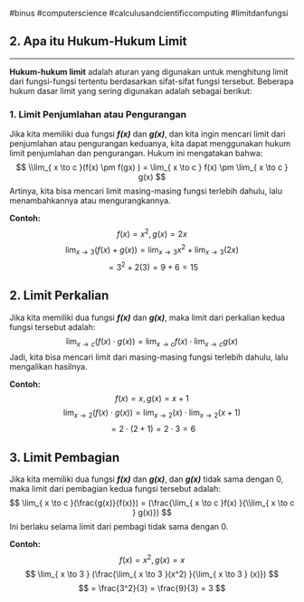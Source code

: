 #binus #computerscience #calculusandcientificcomputing #limitdanfungsi 
## 2. Apa itu Hukum-Hukum Limit
___
**Hukum-hukum limit** adalah aturan yang digunakan untuk menghitung limit dari fungsi-fungsi tertentu berdasarkan sifat-sifat fungsi tersebut. Beberapa hukum dasar limit yang sering digunakan adalah sebagai berikut:
### 1. Limit Penjumlahan atau Pengurangan
Jika kita  memiliki dua fungsi ***f(x)*** dan ***g(x)***, dan kita ingin mencari limit dari penjumlahan atau pengurangan keduanya, kita dapat menggunakan hukum limit penjumlahan dan pengurangan. Hukum ini mengatakan bahwa:
$$
\\lim_{ x \to c }(f(x) \pm  f(gx) ) = \lim_{ x \to c } f(x) \pm \lim_{ x \to c } g(x)
$$
Artinya, kita bisa mencari limit masing-masing fungsi terlebih dahulu, lalu menambahkannya atau mengurangkannya.

**Contoh:**
$$
f(x) = x^2, g(x) = 2x
$$
$$
\lim_{ x \to 3 } (f(x) + g(x)) = \lim_{ x \to 3 } x^2 + \lim_{ x \to 3 } (2x)
$$
$$
= 3^2 + 2(3) = 9 + 6 = 15
$$

## 2. Limit Perkalian
Jika kita memiliki dua fungsi ***f(x)*** dan ***g(x)***, maka limit dari perkalian kedua fungsi tersebut adalah:
$$
\lim_{ x \to c }(f(x) \cdot g(x)) = \lim_{ x \to c } f(x) \cdot \lim_{ x \to c } g(x) 
$$
Jadi, kita bisa mencari limit dari masing-masing fungsi terlebih dahulu, lalu mengalikan hasilnya.

**Contoh:**
$$
f(x) = x, g(x) = x + 1
$$
$$
\lim_{ x \to 2 } (f(x)\cdot g(x)) = \lim_{ x \to 2 } (x)\cdot \lim_{ x \to 2 } (x + 1)
$$
$$
= 2\cdot(2+1) = 2\cdot 3 = 6
$$

## 3. Limit Pembagian
Jika kita memiliki dua fungsi ***f(x)*** dan ***g(x)***, dan ***g(x)*** tidak sama dengan 0, maka limit dari pembagian kedua fungsi tersebut adalah:
$$
\lim_{ x \to c }(\frac{g(x)}{f(x)}) = (\frac{\lim_{ x \to c }f(x) }{\\lim_{ x \to c } g(x)})
$$
Ini berlaku selama limit dari pembagi tidak sama dengan 0.

**Contoh:**
$$
f(x) = x^2, g(x)=x
$$
$$
\lim_{ x \to 3 } (\frac{\lim_{ x \to 3 }(x^2) }{\lim_{ x \to 3 } (x)})
$$
$$
= \frac{3^2}{3} = \frac{9}{3} = 3
$$
